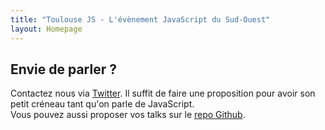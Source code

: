 ```yaml
---
title: "Toulouse JS - L'évènement JavaScript du Sud-Ouest"
layout: Homepage
---
```


## Envie de parler ?

Contactez nous via [Twitter](https://twitter.com/ToulouseJS). Il suffit de faire une proposition pour avoir son petit créneau tant qu'on parle de JavaScript.  
Vous pouvez aussi proposer vos talks sur le [repo Github](https://github.com/francejs/ToulouseJS/issues?state=open).
